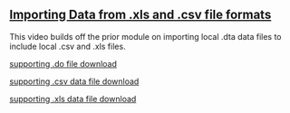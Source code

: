 ## [Importing Data from .xls and .csv file formats](https://pjakiela.github.io/stata/importExcelCSV.mp4)

This video builds off the prior module on importing local .dta data files to include local .csv and .xls files. 

[supporting .do file download](https://pjakiela.github.io/stata/importExcelCSV.do)

[supporting .csv data file download](https://pjakiela.github.io/stata/nzEmploymentData.csv)

[supporting .xls data file download](https://pjakiela.github.io/stata/airline.xls)
